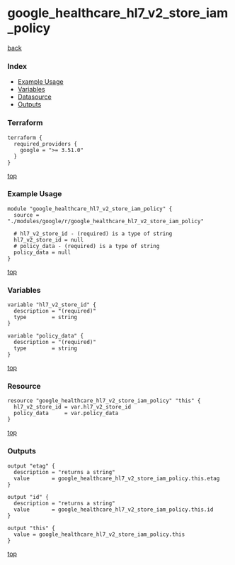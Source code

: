 # google_healthcare_hl7_v2_store_iam_policy

[back](../google.md)

### Index

- [Example Usage](#example-usage)
- [Variables](#variables)
- [Datasource](#datasource)
- [Outputs](#outputs)

### Terraform

```hcl
terraform {
  required_providers {
    google = ">= 3.51.0"
  }
}
```

[top](#index)

### Example Usage

```hcl
module "google_healthcare_hl7_v2_store_iam_policy" {
  source = "./modules/google/r/google_healthcare_hl7_v2_store_iam_policy"

  # hl7_v2_store_id - (required) is a type of string
  hl7_v2_store_id = null
  # policy_data - (required) is a type of string
  policy_data = null
}
```

[top](#index)

### Variables

```hcl
variable "hl7_v2_store_id" {
  description = "(required)"
  type        = string
}

variable "policy_data" {
  description = "(required)"
  type        = string
}
```

[top](#index)

### Resource

```hcl
resource "google_healthcare_hl7_v2_store_iam_policy" "this" {
  hl7_v2_store_id = var.hl7_v2_store_id
  policy_data     = var.policy_data
}
```

[top](#index)

### Outputs

```hcl
output "etag" {
  description = "returns a string"
  value       = google_healthcare_hl7_v2_store_iam_policy.this.etag
}

output "id" {
  description = "returns a string"
  value       = google_healthcare_hl7_v2_store_iam_policy.this.id
}

output "this" {
  value = google_healthcare_hl7_v2_store_iam_policy.this
}
```

[top](#index)